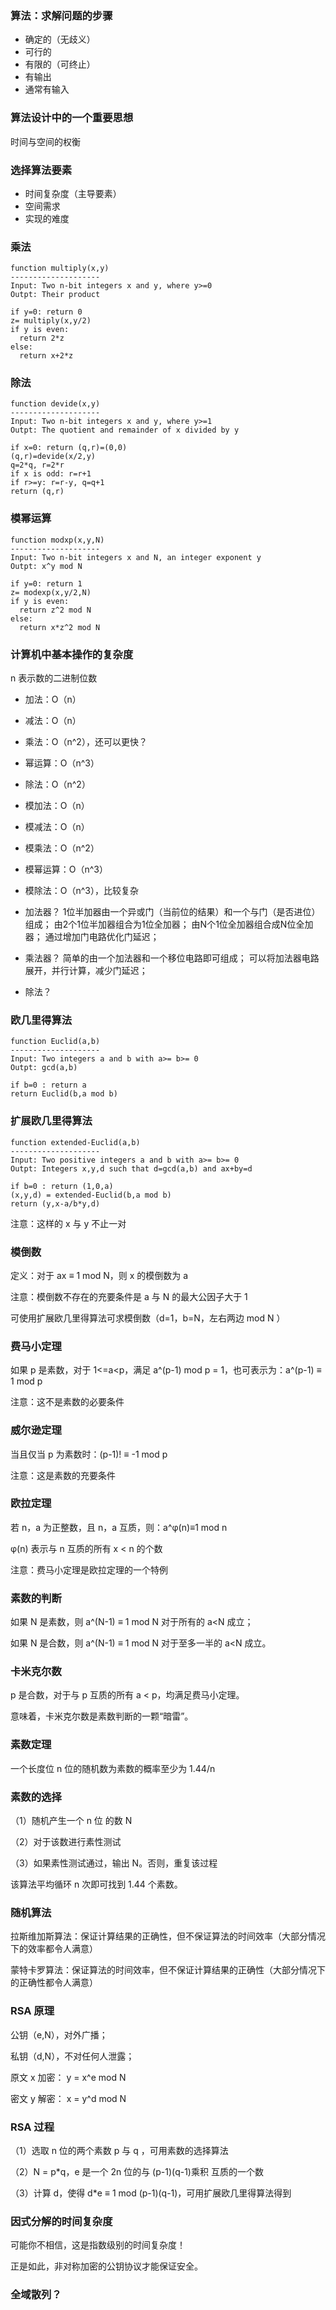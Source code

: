 ### 算法：求解问题的步骤

- 确定的（无歧义）
- 可行的
- 有限的（可终止）
- 有输出
- 通常有输入

### 算法设计中的一个重要思想

时间与空间的权衡

### 选择算法要素

- 时间复杂度（主导要素）
- 空间需求
- 实现的难度

### 乘法

```
function multiply(x,y)
--------------------
Input: Two n-bit integers x and y, where y>=0
Outpt: Their product

if y=0: return 0
z= multiply(x,y/2)
if y is even:
  return 2*z
else:
  return x+2*z
```

### 除法

```
function devide(x,y)
--------------------
Input: Two n-bit integers x and y, where y>=1
Outpt: The quotient and remainder of x divided by y

if x=0: return (q,r)=(0,0)
(q,r)=devide(x/2,y)
q=2*q, r=2*r
if x is odd: r=r+1
if r>=y: r=r-y, q=q+1
return (q,r)
```

### 模幂运算

```
function modxp(x,y,N)
--------------------
Input: Two n-bit integers x and N, an integer exponent y
Outpt: x^y mod N

if y=0: return 1
z= modexp(x,y/2,N)
if y is even:
  return z^2 mod N
else:
  return x*z^2 mod N
```

### 计算机中基本操作的复杂度

n 表示数的二进制位数

- 加法：O（n）
- 减法：O（n）
- 乘法：O（n^2），还可以更快？
- 幂运算：O（n^3）
- 除法：O（n^2）

- 模加法：O（n）
- 模减法：O（n）
- 模乘法：O（n^2）
- 模幂运算：O（n^3）
- 模除法：O（n^3），比较复杂

- 加法器？
1位半加器由一个异或门（当前位的结果）和一个与门（是否进位）组成；
由2个1位半加器组合为1位全加器；
由N个1位全加器组合成N位全加器；
通过增加门电路优化门延迟；

- 乘法器？
简单的由一个加法器和一个移位电路即可组成；
可以将加法器电路展开，并行计算，减少门延迟；

- 除法？

### 欧几里得算法

```
function Euclid(a,b)
--------------------
Input: Two integers a and b with a>= b>= 0
Outpt: gcd(a,b)

if b=0 : return a
return Euclid(b,a mod b)
```

### 扩展欧几里得算法

```
function extended-Euclid(a,b)
--------------------
Input: Two positive integers a and b with a>= b>= 0
Outpt: Integers x,y,d such that d=gcd(a,b) and ax+by=d

if b=0 : return (1,0,a)
(x,y,d) = extended-Euclid(b,a mod b)
return (y,x-a/b*y,d)
```

注意：这样的 x 与 y 不止一对

### 模倒数

定义：对于 ax ≡ 1 mod N，则 x 的模倒数为 a

注意：模倒数不存在的充要条件是 a 与 N 的最大公因子大于 1

可使用扩展欧几里得算法可求模倒数（d=1，b=N，左右两边 mod N ）

### 费马小定理

如果 p 是素数，对于 1<=a<p，满足 a^(p-1) mod p = 1，也可表示为：a^(p-1) ≡ 1 mod p

注意：这不是素数的必要条件

### 威尔逊定理

当且仅当 p 为素数时：(p-1)! ≡ -1 mod p

注意：这是素数的充要条件

### 欧拉定理

若 n，a 为正整数，且 n，a 互质，则：a^φ(n)≡1 mod n

φ(n) 表示与 n 互质的所有 x < n 的个数

注意：费马小定理是欧拉定理的一个特例

### 素数的判断

如果 N 是素数，则 a^(N-1) ≡ 1 mod N 对于所有的 a<N 成立；

如果 N 是合数，则 a^(N-1) ≡ 1 mod N 对于至多一半的 a<N 成立。

### 卡米克尔数

p 是合数，对于与 p 互质的所有 a < p，均满足费马小定理。

意味着，卡米克尔数是素数判断的一颗“暗雷”。

### 素数定理

一个长度位 n 位的随机数为素数的概率至少为 1.44/n

### 素数的选择

（1）随机产生一个 n 位 的数 N

（2）对于该数进行素性测试

（3）如果素性测试通过，输出 N。否则，重复该过程

该算法平均循环 n 次即可找到 1.44 个素数。

### 随机算法

拉斯维加斯算法：保证计算结果的正确性，但不保证算法的时间效率（大部分情况下的效率都令人满意）

蒙特卡罗算法：保证算法的时间效率，但不保证计算结果的正确性（大部分情况下的正确性都令人满意）

### RSA 原理

公钥（e,N），对外广播；

私钥（d,N），不对任何人泄露；

原文 x 加密： y = x^e mod N

密文 y 解密： x = y^d mod N

### RSA 过程

（1）选取 n 位的两个素数 p 与 q ，可用素数的选择算法

（2）N = p\*q，e 是一个 2n 位的与 (p-1)(q-1)乘积 互质的一个数

（3）计算 d，使得 d\*e ≡ 1 mod (p-1)(q-1)，可用扩展欧几里得算法得到

### 因式分解的时间复杂度

可能你不相信，这是指数级别的时间复杂度！

正是如此，非对称加密的公钥协议才能保证安全。

### 全域散列？
